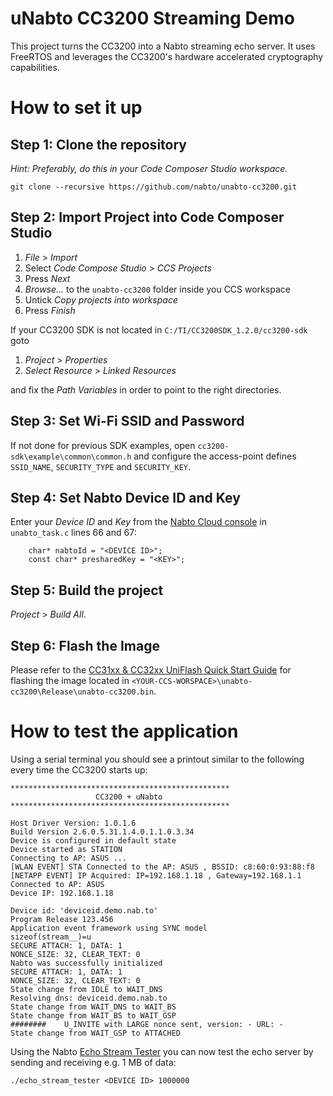 # uNabto CC3200 Streaming Demo

This project turns the CC3200 into a Nabto streaming echo server. It uses FreeRTOS and leverages the CC3200's hardware accelerated cryptography capabilities.

# How to set it up

## Step 1: Clone the repository

*Hint: Preferably, do this in your Code Composer Studio workspace.*

```
git clone --recursive https://github.com/nabto/unabto-cc3200.git
```

## Step 2: Import Project into Code Composer Studio

1. *File* > *Import*
2. Select *Code Compose Studio* > *CCS Projects*
3. Press *Next*
4. *Browse...* to the `unabto-cc3200` folder inside you CCS workspace
5. Untick *Copy projects into workspace*
6. Press *Finish*

If your CC3200 SDK is not located in `C:/TI/CC3200SDK_1.2.0/cc3200-sdk` goto

1. *Project* > *Properties*
2. *Select Resource* > *Linked Resources*

and fix the *Path Variables* in order to point to the right directories.

## Step 3: Set Wi-Fi SSID and Password

If not done for previous SDK examples, open `cc3200-sdk\example\common\common.h` and configure the access-point defines `SSID_NAME`, `SECURITY_TYPE` and `SECURITY_KEY`.
    
## Step 4: Set Nabto Device ID and Key

Enter your *Device ID* and *Key* from the [Nabto Cloud console](https://cloud.console.nabto.com) in `unabto_task.c` lines 66 and 67:

```
    char* nabtoId = "<DEVICE ID>";
    const char* presharedKey = "<KEY>";
```

## Step 5: Build the project

*Project* > *Build All*.

## Step 6: Flash the Image

Please refer to the [CC31xx & CC32xx UniFlash Quick Start Guide](http://processors.wiki.ti.com/index.php/CC31xx_%26_CC32xx_UniFlash_Quick_Start_Guide#CC32xx_MCU_image_flashing) for flashing the image located in `<YOUR-CCS-WORSPACE>\unabto-cc3200\Release\unabto-cc3200.bin`.

# How to test the application

Using a serial terminal you should see a printout similar to the following every time the CC3200 starts up:

```
*************************************************
                   CC3200 + uNabto
*************************************************

Host Driver Version: 1.0.1.6
Build Version 2.6.0.5.31.1.4.0.1.1.0.3.34
Device is configured in default state
Device started as STATION
Connecting to AP: ASUS ...
[WLAN EVENT] STA Connected to the AP: ASUS , BSSID: c8:60:0:93:88:f8
[NETAPP EVENT] IP Acquired: IP=192.168.1.18 , Gateway=192.168.1.1
Connected to AP: ASUS
Device IP: 192.168.1.18

Device id: 'deviceid.demo.nab.to'
Program Release 123.456
Application event framework using SYNC model
sizeof(stream__)=u
SECURE ATTACH: 1, DATA: 1
NONCE_SIZE: 32, CLEAR_TEXT: 0
Nabto was successfully initialized
SECURE ATTACH: 1, DATA: 1
NONCE_SIZE: 32, CLEAR_TEXT: 0
State change from IDLE to WAIT_DNS
Resolving dns: deviceid.demo.nab.to
State change from WAIT_DNS to WAIT_BS
State change from WAIT_BS to WAIT_GSP
########    U_INVITE with LARGE nonce sent, version: - URL: -
State change from WAIT_GSP to ATTACHED
```

Using the Nabto [Echo Stream Tester](https://github.com/nabto/echo-stream-tester) you can now test the echo server by sending and receiving e.g. 1 MB of data:

```
./echo_stream_tester <DEVICE ID> 1000000
```


